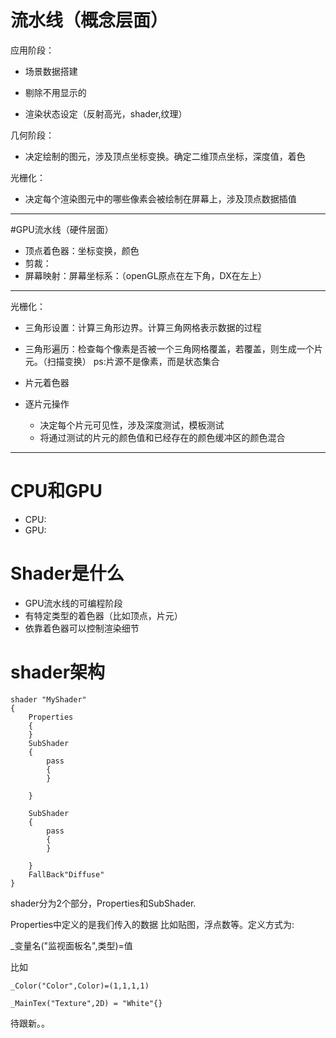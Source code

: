 # 流水线（概念层面）

应用阶段：

- 场景数据搭建

- 剔除不用显示的

- 渲染状态设定（反射高光，shader,纹理）

几何阶段：

- 决定绘制的图元，涉及顶点坐标变换。确定二维顶点坐标，深度值，着色

光栅化：

- 决定每个渲染图元中的哪些像素会被绘制在屏幕上，涉及顶点数据插值


--------

#GPU流水线（硬件层面）

- 顶点着色器：坐标变换，颜色
- 剪裁：
- 屏幕映射：屏幕坐标系：（openGL原点在左下角，DX在左上）

----------

光栅化：

- 三角形设置：计算三角形边界。计算三角网格表示数据的过程
- 三角形遍历：检查每个像素是否被一个三角网格覆盖，若覆盖，则生成一个片元。（扫描变换）
ps:片源不是像素，而是状态集合

- 片元着色器

- 逐片元操作
	- 决定每个片元可见性，涉及深度测试，模板测试
	- 将通过测试的片元的颜色值和已经存在的颜色缓冲区的颜色混合
	
--------
# CPU和GPU
- CPU:
- GPU:


# Shader是什么

- GPU流水线的可编程阶段
- 有特定类型的着色器（比如顶点，片元）
- 依靠着色器可以控制渲染细节

# shader架构
	
	shader "MyShader"
	{
		Properties
		{
		}
		SubShader
		{
			pass
			{
			}
		
		}
		
		SubShader
		{
			pass
			{
			}
		
		}
		FallBack"Diffuse"
	}
	
shader分为2个部分，Properties和SubShader.

Properties中定义的是我们传入的数据
比如贴图，浮点数等。定义方式为:

_变量名("监视面板名",类型)=值

比如

	_Color("Color",Color)=(1,1,1,1)
	
	_MainTex("Texture",2D) = "White"{}

待跟新。。
